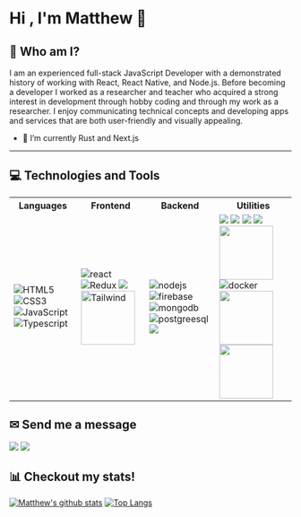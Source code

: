 # Hi , I'm Matthew 👋


## 👨 Who am I?
I am an experienced full-stack JavaScript Developer with a demonstrated history of working with React, React Native, and Node.js. Before becoming a developer I worked as a researcher and teacher who acquired a strong interest in development through hobby coding and through my work as a researcher. I enjoy communicating technical concepts and developing apps and services that are both user-friendly and visually appealing. 

- 🌱 I’m currently Rust and Next.js

---
## 💻 Technologies and Tools

<table>
  <tr>
    <th> Languages </th>
    <th> Frontend </th>
    <th> Backend </th>
    <th> Utilities </th>
  </tr>
  <tr>
    <td>
      <img src="https://img.icons8.com/color/96/000000/html-5.png" alt="HTML5"/>
      <img src="https://img.icons8.com/color/96/000000/css3.png" alt="CSS3"/>
      <img src="https://img.icons8.com/color/96/000000/javascript.png" alt="JavaScript"/>
      <img src="https://img.icons8.com/color/96/000000/typescript.png" alt="Typescript"/>
    </td>
    <td>
      <img src="https://img.icons8.com/color/96/000000/react-native.png" alt="react"/>
      <img src="https://img.icons8.com/color/96/000000/redux.png" alt="Redux"/>
      <img src="https://img.icons8.com/color/96/000000/material-ui.png"/>
      <img src="https://tailwindcss.com/_next/static/media/tailwindcss-mark.79614a5f61617ba49a0891494521226b.svg" alt="Tailwind" height="96" width="96"/>
    </td>
    <td>
      <img src="https://img.icons8.com/color/96/000000/nodejs.png" alt="nodejs"/>
      <img src="https://img.icons8.com/color/96/000000/firebase.png" alt="firebase"/>
      <img src="https://img.icons8.com/color/96/000000/mongodb.png" alt="mongodb"/>
      <img src="https://img.icons8.com/color/96/000000/postgreesql.png" alt="postgreesql"/>
      <img src="https://img.icons8.com/color/96/000000/amazon-web-services.png"/>
    </td>
    <td>
      <img src="https://img.icons8.com/color/96/git.png" />
      <img src="https://img.icons8.com/material-outlined/96/000000/github.png"/>
      <img src="https://img.icons8.com/color/96/000000/gitlab.png"/>
      <img src="https://img.icons8.com/color/96/000000/npm.png"/>
      <img src="https://avatars.githubusercontent.com/u/22247014?s=88&v=4" height="96" width="96"/>
      <img src="https://img.icons8.com/color/96/000000/docker.png" alt="docker"/>
      <img src="https://img.icons8.com/external-tal-revivo-filled-tal-revivo/344/external-jest-can-collect-code-coverage-information-from-entire-projects-logo-filled-tal-revivo.png" height="96" width="96"/>
      <img src="https://testing-library.com/img/octopus-64x64.png" height="96" width="96" />
     </td>
  </tr>
</table>


## ✉ Send me a message

[<img src="https://img.icons8.com/color/96/000000/linkedin.png"/>](https://www.linkedin.com/in/matthew-plowey/)
[<img src="https://img.icons8.com/fluent/96/000000/gmail.png"/>](mailto:matthew.plowey@gmail.com?subject=[GitHub])

## 📊 Checkout my stats!

[![Matthew's github stats](https://github-readme-stats.vercel.app/api?username=mplowey28)](https://github.com/mplowey28/github-readme-stats)
[![Top Langs](https://github-readme-stats.vercel.app/api/top-langs/?username=mplowey28&layout=compact)](https://github.com/mplowey28/github-readme-stats)
